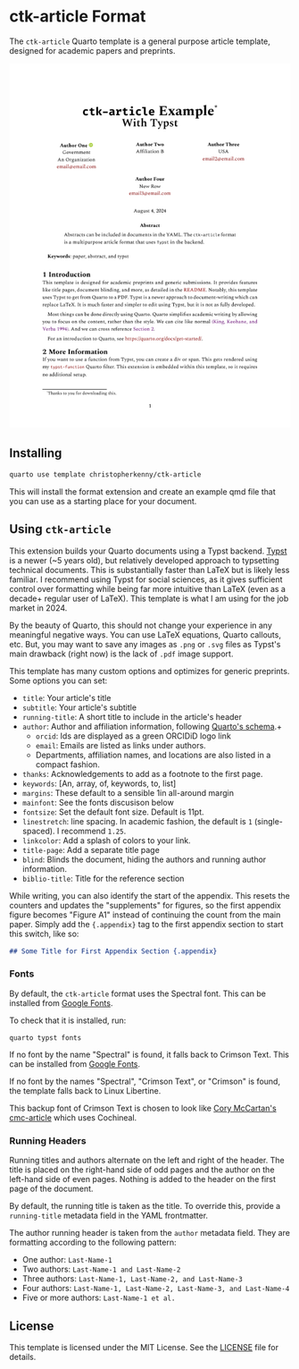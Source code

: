 # ctk-article Format

The `ctk-article` Quarto template is a general purpose article template, designed for academic papers and preprints.

<!-- pdftools::pdf_convert('template.pdf', pages = 1) -->
![[template.qmd](template.qmd)](template_1.png)

## Installing

```bash
quarto use template christopherkenny/ctk-article
```
This will install the format extension and create an example qmd file
that you can use as a starting place for your document.

## Using `ctk-article`

This extension builds your Quarto documents using a Typst backend.
[Typst](https://github.com/typst/typst) is a newer (~5 years old), but relatively developed approach to typsetting technical documents.
This is substantially faster than LaTeX but is likely less familiar.
I recommend using Typst for social sciences, as it gives sufficient control over formatting while being far more intuitive than LaTeX (even as a decade+ regular user of LaTeX).
This template is what I am using for the job market in 2024.

By the beauty of Quarto, this should not change your experience in any meaningful negative ways.
You can use LaTeX equations, Quarto callouts, etc.
But, you may want to save any images as `.png` or `.svg` files as Typst's main drawback (right now) is the lack of `.pdf` image support.

This template has many custom options and optimizes for generic preprints.
Some options you can set:

- `title`: Your article's title
- `subtitle`: Your article's subtitle
- `running-title`: A short title to include in the article's header
- `author`: Author and affiliation information, following [Quarto's schema](https://quarto.org/docs/journals/authors.html).+
    - `orcid`: Ids are displayed as a green ORCIDiD logo link
    - `email`: Emails are listed as links under authors.
    - Departments, affiliation names, and locations are also listed in a compact fashion.
- `thanks`: Acknowledgements to add as a footnote to the first page.
- `keywords`: [An, array, of, keywords, to, list]
- `margins`: These default to a sensible 1in all-around margin
- `mainfont`: See the fonts discusison below
- `fontsize`: Set the default font size. Default is 11pt.
- `linestretch`: line spacing. In academic fashion, the default is `1` (single-spaced). I recommend `1.25`.
- `linkcolor`: Add a splash of colors to your link.
- `title-page`: Add a separate title page
- `blind`: Blinds the document, hiding the authors and running author information.
- `biblio-title`: Title for the reference section

While writing, you can also identify the start of the appendix.
This resets the counters and updates the "supplements" for figures, so the first appendix figure becomes "Figure A1" instead of continuing the count from the main paper. Simply add the `{.appendix}` tag to the first appendix section to start this switch, like so:

```md
## Some Title for First Appendix Section {.appendix}
```

### Fonts

By default, the `ctk-article` format uses the Spectral font. This can be installed from [Google Fonts](https://fonts.google.com/specimen/Spectral).

To check that it is installed, run:

```
quarto typst fonts
```

If no font by the name "Spectral" is found, it falls back to Crimson Text. This can be installed from [Google Fonts](https://fonts.google.com/specimen/Crimson+Text).

If no font by the names "Spectral", "Crimson Text", or "Crimson" is found, the template falls back to Linux Libertine.

This backup font of Crimson Text is chosen to look like [Cory McCartan's cmc-article](https://github.com/corymccartan/cmc-article) which uses Cochineal.

### Running Headers

Running titles and authors alternate on the left and right of the header.
The title is placed on the right-hand side of odd pages and the author on the left-hand side of even pages.
Nothing is added to the header on the first page of the document.

By default, the running title is taken as the title. To override this, provide a `running-title` metadata field in the YAML frontmatter.

The author running header is taken from the `author` metadata field. They are formatting according to the following pattern:

- One author: `Last-Name-1`
- Two authors: `Last-Name-1 and Last-Name-2`
- Three authors: `Last-Name-1, Last-Name-2, and Last-Name-3`
- Four authors: `Last-Name-1, Last-Name-2, Last-Name-3, and Last-Name-4`
- Five or more authors: `Last-Name-1 et al.`

## License

This template is licensed under the MIT License. See the [LICENSE](LICENSE) file for details.
